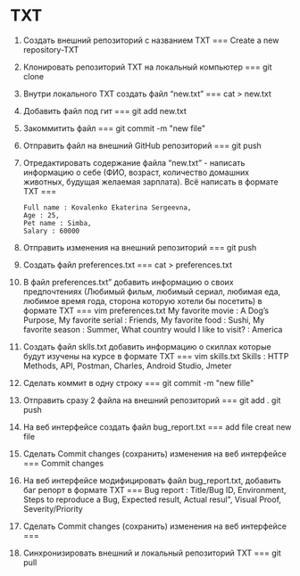# TXT
 1. Создать внешний репозиторий c названием TXT ===
Create a new repository-TXT

 2. Клонировать репозиторий TXT на локальный компьютер ===
git clone

 3. Внутри локального TXT создать файл “new.txt” ===
cat > new.txt

 4. Добавить файл под гит ===
git add new.txt

 5. Закоммитить файл ===
git commit -m "new file"

 6. Отправить файл на внешний GitHub репозиторий ===
git push

 7. Отредактировать содержание файла “new.txt” - написать информацию о себе (ФИО, возраст, количество домашних животных, будущая желаемая зарплата). Всё написать в формате TXT ===

        Full name : Kovalenko Ekaterina Sergeevna,
        Age : 25,
        Pet name : Simba,
        Salary : 60000

 8. Отправить изменения на внешний репозиторий ===
git push

 9. Создать файл preferences.txt  ===
cat > preferences.txt

 10. В файл preferences.txt” добавить информацию о своих предпочтениях (Любимый фильм, любимый сериал, любимая еда, любимое время года, сторона которую хотели бы посетить) в формате TXT ===
 vim preferences.txt
My favorite movie : A Dog’s Purpose,
My favorite serial : Friends,
My favorite food : Sushi,
My favorite season : Summer,
What country would I like to visit? : America

 11. Создать файл sklls.txt добавить информацию о скиллах которые будут изучены на курсе в формате TXT ===
vim skills.txt
Skills : HTTP Methods, API, Postman, Charles, Android Studio, Jmeter

 12. Сделать коммит в одну строку ===
git commit -m "new fille"

 13. Отправить сразу 2 файла на внешний репозиторий ===
git add .
git push

 14. На веб интерфейсе создать файл bug_report.txt ===
add file
creat new file

 15. Сделать Commit changes (сохранить) изменения на веб интерфейсе ===
Commit changes

 16. На веб интерфейсе модифицировать файл bug_report.txt, добавить баг репорт в формате TXT ===
Bug report : Title/Bug ID, Environment, Steps to reproduce a Bug, Expected result, Actual resul", Visual Proof, Severity/Priority

 17. Сделать Commit changes (сохранить) изменения на веб интерфейсе ===

 18. Синхронизировать внешний и локальный репозиторий TXT ===
git pull
